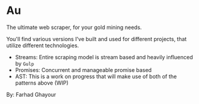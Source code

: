 Au
==

The ultimate web scraper, for your gold mining needs.

You'll find various versions I've built and used for different projects, that utilize different technologies.

- Streams: Entire scraping model is stream based and heavily influenced by `Gulp`
- Promises: Concurrent and manageable promise based
- AST: This is a work on progress that will make use of both of the patterns above (WIP)

By: Farhad Ghayour
